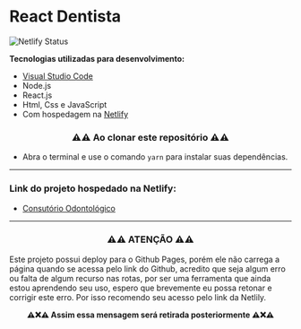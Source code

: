 # React Dentista

![Netlify Status](https://api.netlify.com/api/v1/badges/67f3768f-0102-4d5b-b8a6-9b106dc83933/deploy-status)

**Tecnologias utilizadas para desenvolvimento:**

 - [Visual Studio Code](https://code.visualstudio.com/download)
 - Node.js
 - React.js
 - Html, Css e JavaScript
 - Com hospedagem na [Netlify](https://www.netlify.com/)

<h3 align="center">
  ⚠️⚠️ Ao clonar este repositório ⚠️⚠️
</h3>

- Abra o terminal e use o comando ```yarn``` para instalar suas dependências.
***

### Link do projeto hospedado na Netlify:

- [Consutório Odontológico](https://dentes-saudaveis.netlify.app/)
***

<h3 align="center">
 ⚠️⚠️ ATENÇÃO ⚠️⚠️
</h3>

Este projeto possui deploy para o Github Pages, porém ele não carrega a página quando se acessa pelo link do Github, acredito que seja algum erro ou falta de algum recurso nas rotas, por ser uma ferramenta que ainda estou aprendendo seu uso, espero que brevemente eu possa retonar e corrigir este erro. Por isso recomendo seu acesso pelo link da Netlily.

<p align="center">
 <strong>⚠️❌⚠️ Assim essa mensagem será retirada posteriormente ⚠️❌⚠️</strong>
</p>

